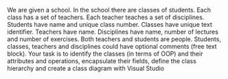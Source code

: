 We are given a school. In the school there are classes of students. Each class has a set of teachers. Each teacher teaches a set of disciplines. Students have name and unique class number. Classes have unique text identifier. Teachers have name. Disciplines have name, number of lectures and number of exercises. Both teachers and students are people. Students, classes, teachers and disciplines could have optional comments (free text block).
	Your task is to identify the classes (in terms of  OOP) and their attributes and operations, encapsulate their fields, define the class hierarchy and create a class diagram with Visual Studio

